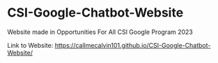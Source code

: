 # CSI-Google-Chatbot-Website

Website made in Opportunities For All CSI Google Program 2023

Link to Website: https://callmecalvin101.github.io/CSI-Google-Chatbot-Website/
